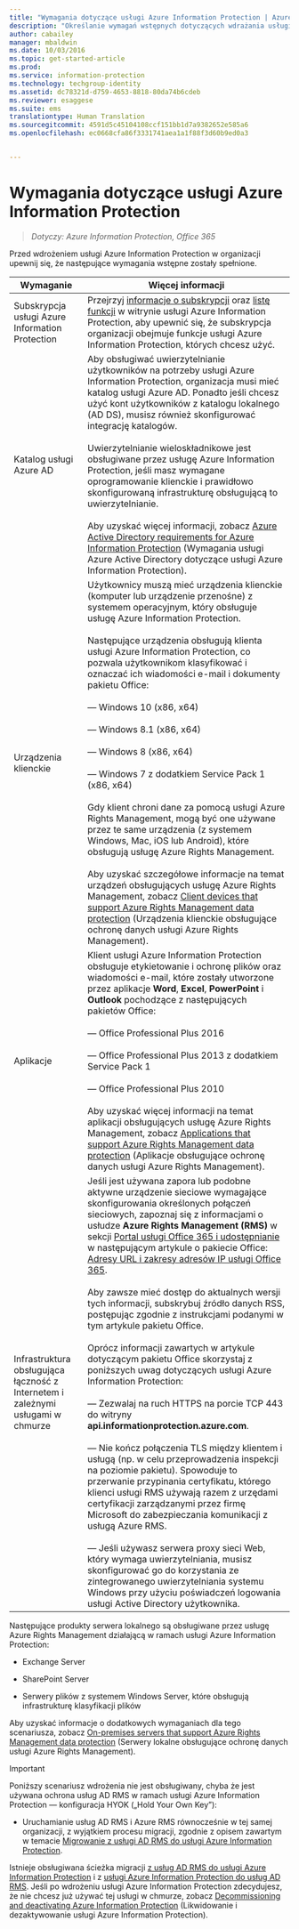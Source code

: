 ```yaml
---
title: "Wymagania dotyczące usługi Azure Information Protection | Azure Information Protection"
description: "Określanie wymagań wstępnych dotyczących wdrażania usługi Azure Information Protection w organizacji."
author: cabailey
manager: mbaldwin
ms.date: 10/03/2016
ms.topic: get-started-article
ms.prod: 
ms.service: information-protection
ms.technology: techgroup-identity
ms.assetid: dc78321d-d759-4653-8818-80da74b6cdeb
ms.reviewer: esaggese
ms.suite: ems
translationtype: Human Translation
ms.sourcegitcommit: 4591d5c45104108ccf151bb1d7a9382652e585a6
ms.openlocfilehash: ec0668cfa86f3331741aea1a1f88f3d60b9ed0a3


---
```


# Wymagania dotyczące usługi Azure Information Protection

>*Dotyczy: Azure Information Protection, Office 365*


Przed wdrożeniem usługi Azure Information Protection w organizacji upewnij się, że następujące wymagania wstępne zostały spełnione. 

|Wymaganie|Więcej informacji|
|---------------|--------------------|
|Subskrypcja usługi Azure Information Protection|Przejrzyj [informacje o subskrypcji](https://www.microsoft.com/en-us/cloud-platform/azure-information-protection-pricing) oraz [listę funkcji](https://www.microsoft.com/en-us/cloud-platform/azure-information-protection-features) w witrynie usługi Azure Information Protection, aby upewnić się, że subskrypcja organizacji obejmuje funkcje usługi Azure Information Protection, których chcesz użyć.|
|Katalog usługi Azure AD|Aby obsługiwać uwierzytelnianie użytkowników na potrzeby usługi Azure Information Protection, organizacja musi mieć katalog usługi Azure AD. Ponadto jeśli chcesz użyć kont użytkowników z katalogu lokalnego (AD DS), musisz również skonfigurować integrację katalogów.<br /><br />Uwierzytelnianie wieloskładnikowe jest obsługiwane przez usługę Azure Information Protection, jeśli masz wymagane oprogramowanie klienckie i prawidłowo skonfigurowaną infrastrukturę obsługującą to uwierzytelnianie.<br /><br />Aby uzyskać więcej informacji, zobacz [Azure Active Directory requirements for Azure Information Protection](requirements-azure-ad.md) (Wymagania usługi Azure Active Directory dotyczące usługi Azure Information Protection).|
|Urządzenia klienckie|Użytkownicy muszą mieć urządzenia klienckie (komputer lub urządzenie przenośne) z systemem operacyjnym, który obsługuje usługę Azure Information Protection.<br /><br />Następujące urządzenia obsługują klienta usługi Azure Information Protection, co pozwala użytkownikom klasyfikować i oznaczać ich wiadomości e-mail i dokumenty pakietu Office:<br /><br />— Windows 10 (x86, x64)<br /><br />— Windows 8.1 (x86, x64)<br /><br />— Windows 8 (x86, x64)<br /><br />— Windows 7 z dodatkiem Service Pack 1 (x86, x64)<br /><br />Gdy klient chroni dane za pomocą usługi Azure Rights Management, mogą być one używane przez te same urządzenia (z systemem Windows, Mac, iOS lub Android), które obsługują usługę Azure Rights Management. <br /><br />Aby uzyskać szczegółowe informacje na temat urządzeń obsługujących usługę Azure Rights Management, zobacz [Client devices that support Azure Rights Management data protection](../get-started/requirements-client-devices.md) (Urządzenia klienckie obsługujące ochronę danych usługi Azure Rights Management).|
|Aplikacje|Klient usługi Azure Information Protection obsługuje etykietowanie i ochronę plików oraz wiadomości e-mail, które zostały utworzone przez aplikacje **Word**, **Excel**, **PowerPoint** i **Outlook** pochodzące z następujących pakietów Office:<br /><br />— Office Professional Plus 2016<br /><br />— Office Professional Plus 2013 z dodatkiem Service Pack 1<br /><br />— Office Professional Plus 2010<br /><br />Aby uzyskać więcej informacji na temat aplikacji obsługujących usługę Azure Rights Management, zobacz [Applications that support Azure Rights Management data protection](requirements-applications.md) (Aplikacje obsługujące ochronę danych usługi Azure Rights Management).|
|Infrastruktura obsługująca łączność z Internetem i zależnymi usługami w chmurze|Jeśli jest używana zapora lub podobne aktywne urządzenie sieciowe wymagające skonfigurowania określonych połączeń sieciowych, zapoznaj się z informacjami o usłudze **Azure Rights Management (RMS)** w sekcji [Portal usługi Office 365 i udostępnianie](https://support.office.com/article/Office-365-URLs-and-IP-address-ranges-8548a211-3fe7-47cb-abb1-355ea5aa88a2#BKMK_Portal-identity) w następującym artykule o pakiecie Office: [Adresy URL i zakresy adresów IP usługi Office 365](https://support.office.com/en-US/article/Office-365-URLs-and-IP-address-ranges-8548a211-3fe7-47cb-abb1-355ea5aa88a2).<br /><br />Aby zawsze mieć dostęp do aktualnych wersji tych informacji, subskrybuj źródło danych RSS, postępując zgodnie z instrukcjami podanymi w tym artykule pakietu Office.<br /><br />Oprócz informacji zawartych w artykule dotyczącym pakietu Office skorzystaj z poniższych uwag dotyczących usługi Azure Information Protection:<br /><br />— Zezwalaj na ruch HTTPS na porcie TCP 443 do witryny **api.informationprotection.azure.com**.<br /><br />— Nie kończ połączenia TLS między klientem i usługą (np. w celu przeprowadzenia inspekcji na poziomie pakietu). Spowoduje to przerwanie przypinania certyfikatu, którego klienci usługi RMS używają razem z urzędami certyfikacji zarządzanymi przez firmę Microsoft do zabezpieczania komunikacji z usługą Azure RMS.<br /><br />— Jeśli używasz serwera proxy sieci Web, który wymaga uwierzytelniania, musisz skonfigurować go do korzystania ze zintegrowanego uwierzytelniania systemu Windows przy użyciu poświadczeń logowania usługi Active Directory użytkownika.|

Następujące produkty serwera lokalnego są obsługiwane przez usługę Azure Rights Management działającą w ramach usługi Azure Information Protection:

-   Exchange Server

-   SharePoint Server

-   Serwery plików z systemem Windows Server, które obsługują infrastrukturę klasyfikacji plików

Aby uzyskać informacje o dodatkowych wymaganiach dla tego scenariusza, zobacz [On-premises servers that support Azure Rights Management data protection](requirements-servers.md) (Serwery lokalne obsługujące ochronę danych usługi Azure Rights Management).

> [!IMPORTANT]
> Poniższy scenariusz wdrożenia nie jest obsługiwany, chyba że jest używana ochrona usług AD RMS w ramach usługi Azure Information Protection — konfiguracja HYOK („Hold Your Own Key”):
> 
> -   Uruchamianie usług AD RMS i Azure RMS równocześnie w tej samej organizacji, z wyjątkiem procesu migracji, zgodnie z opisem zawartym w temacie [Migrowanie z usługi AD RMS do usługi Azure Information Protection](../plan-design/migrate-from-ad-rms-to-azure-rms.md).
> 
> Istnieje obsługiwana ścieżka migracji [z usług AD RMS do usługi Azure Information Protection](http://technet.microsoft.com/library/Dn858447.aspx) i z [usługi Azure Information Protection do usług AD RMS](http://msdn.microsoft.com/library/azure/dn629429.aspx). Jeśli po wdrożeniu usługi Azure Information Protection zdecydujesz, że nie chcesz już używać tej usługi w chmurze, zobacz [Decommissioning and deactivating Azure Information Protection](../deploy-use/decommission-deactivate.md) (Likwidowanie i dezaktywowanie usługi Azure Information Protection).






<!--HONumber=Oct16_HO1-->


